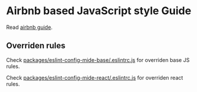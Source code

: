 # Airbnb based JavaScript style Guide

Read [airbnb guide](https://github.com/airbnb/javascript).

## Overriden rules

Check [packages/eslint-config-mide-base/.eslintrc.js](https://github.com/MikhailTSE/eslint-config-mide/blob/main/packages/eslint-config-mide-base/.eslintrc.js) for overriden base JS rules.

Check [packages/eslint-config-mide-react/.eslintrc.js](https://github.com/MikhailTSE/eslint-config-mide/blob/main/packages/eslint-config-mide-react/.eslintrc.js) for overriden react rules.